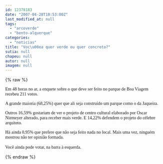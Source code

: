 ```yaml
---
id: 12378183
date: "2007-04-28T10:53:00Z"
last_modified_at: null
tags:
  - "arcoverde"
  - "bento-alquerque"
categories:
  - "noticias"
title: "Voc\u00ea quer verde ou quer concreto?"
sutia: null
chapeu: null
autor: null
imagem: null
---
```

{% raw %}
<p><P><FONT face=Verdana>Em 48 horas no ar, a enquete sobre o que deve ser feito no parque de Boa Viagem recebeu 211 votos.</FONT></P></p>
<p><P><FONT face=Verdana>A grande maioria (68,25%) quer que ali seja construído um parque como o da Jaqueira. </FONT></P></p>
<p><P><FONT face=Verdana>Outros 16,59% gostariam de ver o projeto de centro cultural elaborado por Oscar Niemeyer alterado, para receber mais verde.&nbsp;E 14,22% defendem o projeto do célebre arquiteto.</FONT></P></p>
<p><P><FONT face=Verdana>Há ainda 0,95% que prefere que não seja feito nada no local. Mais uma vez, ninguém mostrou não ter opinião formada.</FONT></P><FONT face=Verdana>Você ainda pode votar, na barra à esquerda</FONT>. </p>
{% endraw %}